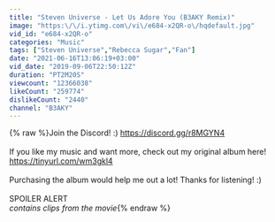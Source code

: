```yaml
---
title: "Steven Universe - Let Us Adore You (B3AKY Remix)"
image: "https:\/\/i.ytimg.com\/vi\/e684-x2QR-o\/hqdefault.jpg"
vid_id: "e684-x2QR-o"
categories: "Music"
tags: ["Steven Universe","Rebecca Sugar","Fan"]
date: "2021-06-16T13:06:19+03:00"
vid_date: "2019-09-06T22:50:12Z"
duration: "PT2M20S"
viewcount: "12366038"
likeCount: "259774"
dislikeCount: "2440"
channel: "B3AKY"
---
```

{% raw %}Join the Discord! :) <a rel="nofollow" target="blank" href="https://discord.gg/r8MGYN4">https://discord.gg/r8MGYN4</a><br /><br />If you like my music and want more, check out my original album here! <a rel="nofollow" target="blank" href="https://tinyurl.com/wm3gkl4">https://tinyurl.com/wm3gkl4</a><br /><br />Purchasing the album would help me out a lot! Thanks for listening! :)<br /><br />SPOILER ALERT<br />*contains clips from the movie*{% endraw %}
